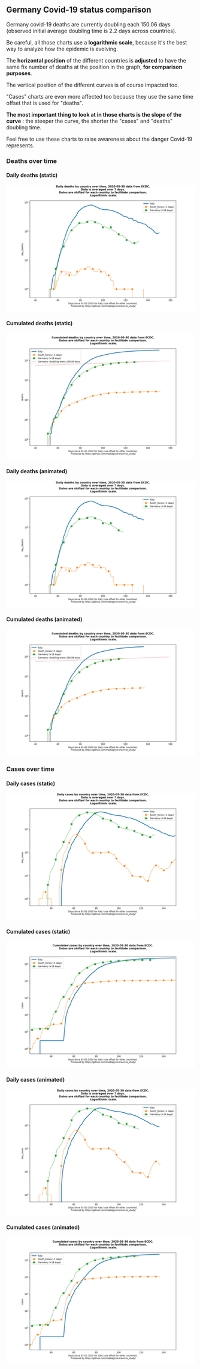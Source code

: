 ## Germany Covid-19 status comparison 

Germany covid-19 deaths are currently doubling each 150.06 days (observed initial average doubling time is 2.2 days across countries).



Be careful, all those charts use a **logarithmic scale**, because it's the best way to analyze how the epidemic is evolving.
 
The **horizontal position** of the different countries is **adjusted** to have the same fix number of deaths at the position in the graph, **for comparison purposes**.

The vertical position of the different curves is of course impacted too.

"Cases" charts are even more affected too because they use the same time offset that is used for "deaths".

**The most important thing to look at in those charts is the slope of the curve** : the steeper the curve, the shorter the "cases" and "deaths" doubling time.

Feel free to use these charts to raise awareness about the danger Covid-19 represents. 


 
### Deaths over time
 
#### Daily deaths (static)
![Germany covid-19 daily deaths static chart](https://raw.githubusercontent.com/madlag/coronavirus_study/master/notebooks/graphs/2020-05-30/countries/Germany/2020-05-30_Germany_day_deaths.png "Germany covid-19 day_deaths static chart")   
 
#### Cumulated deaths (static)
![Germany covid-19 cumulated deaths static chart](https://raw.githubusercontent.com/madlag/coronavirus_study/master/notebooks/graphs/2020-05-30/countries/Germany/2020-05-30_Germany_deaths.png "Germany covid-19 deaths static chart")   
 
#### Daily deaths (animated)
![Germany covid-19 daily deaths animated chart](https://raw.githubusercontent.com/madlag/coronavirus_study/master/notebooks/graphs/2020-05-30/countries/Germany/2020-05-30_Germany_day_deaths.gif "Germany covid-19 day_deaths animated chart")   
 
#### Cumulated deaths (animated)
![Germany covid-19 cumulated deaths animated chart](https://raw.githubusercontent.com/madlag/coronavirus_study/master/notebooks/graphs/2020-05-30/countries/Germany/2020-05-30_Germany_deaths.gif "Germany covid-19 deaths animated chart")   

 
### Cases over time
 
#### Daily cases (static)
![Germany covid-19 daily cases static chart](https://raw.githubusercontent.com/madlag/coronavirus_study/master/notebooks/graphs/2020-05-30/countries/Germany/2020-05-30_Germany_day_cases.png "Germany covid-19 day_cases static chart")   
 
#### Cumulated cases (static)
![Germany covid-19 cumulated cases static chart](https://raw.githubusercontent.com/madlag/coronavirus_study/master/notebooks/graphs/2020-05-30/countries/Germany/2020-05-30_Germany_cases.png "Germany covid-19 cases static chart")   
 
#### Daily cases (animated)
![Germany covid-19 daily cases animated chart](https://raw.githubusercontent.com/madlag/coronavirus_study/master/notebooks/graphs/2020-05-30/countries/Germany/2020-05-30_Germany_day_cases.gif "Germany covid-19 day_cases animated chart")   
 
#### Cumulated cases (animated)
![Germany covid-19 cumulated cases animated chart](https://raw.githubusercontent.com/madlag/coronavirus_study/master/notebooks/graphs/2020-05-30/countries/Germany/2020-05-30_Germany_cases.gif "Germany covid-19 cases animated chart")   

